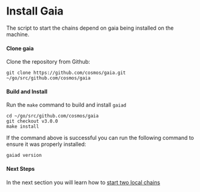 # Install Gaia

The script to start the chains depend on gaia being installed on the machine.

#### Clone gaia

Clone the repository from Github:

```shell
git clone https://github.com/cosmos/gaia.git ~/go/src/github.com/cosmos/gaia
```

#### Build and Install

Run the `make` command to build and install `gaiad`

```shell
cd ~/go/src/github.com/cosmos/gaia
git checkout v3.0.0
make install
```

If the command above is successful you can run the following command to ensure it was properly installed:

```shell
gaiad version
```

#### Next Steps

In the next section you will learn how to [start two local chains](./local_chains.md)